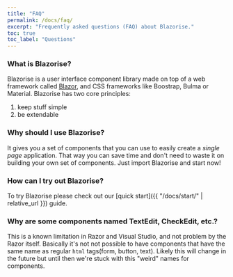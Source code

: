 ```yaml
---
title: "FAQ"
permalink: /docs/faq/
excerpt: "Frequently asked questions (FAQ) about Blazorise."
toc: true
toc_label: "Questions"
---
```


### What is Blazorise?

Blazorise is a user interface component library made on top of a web framework called [Blazor](https://blazor.net), and CSS frameworks like Boostrap, Bulma or Material. Blazorise has two core principles: 
1. keep stuff simple
2. be extendable

### Why should I use Blazorise?

It gives you a set of components that you can use to easily create a _single page_ application. That way you can save time and don't need to waste it on building your own set of components. Just import Blazorise and start now!

### How can I try out Blazorise?

To try Blazorise please check out our [quick start]({{ "/docs/start/" | relative_url }}) guide.

### Why are some components named TextEdit, CheckEdit, etc.?

This is a known limitation in Razor and Visual Studio, and not problem by the Razor itself. Basically it's not not possible to have components that have the same name as regular `html` tags(form, button, text). Likely this will change in the future but until then we're stuck with this "weird" names for components.